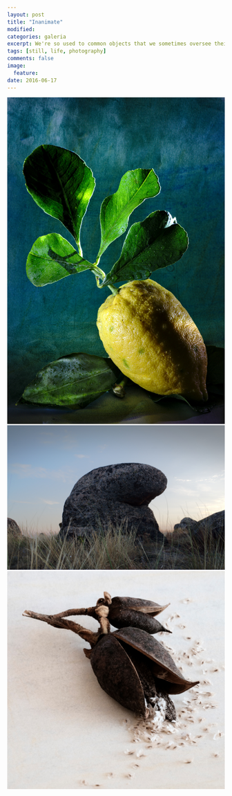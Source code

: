 ```yaml
---
layout: post
title: "Inanimate"
modified:
categories: galeria
excerpt: We're so used to common objects that we sometimes oversee their beauty.
tags: [still, life, photography]
comments: false
image:
  feature: 
date: 2016-06-17
---
```

<div class="galleria">
	<img src="/images/inanimate/0001.jpg" data-title="Limone di Sicilia">
	<img src="/images/inanimate/0002.jpg" data-title="Măcin">
	<img src="/images/inanimate/0003.jpg" data-title="Paulownia">
</div>
